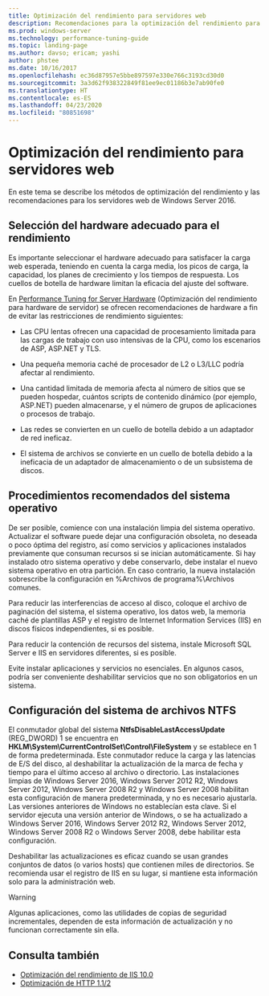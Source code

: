 ```yaml
---
title: Optimización del rendimiento para servidores web
description: Recomendaciones para la optimización del rendimiento para servidores web en Windows Server 16
ms.prod: windows-server
ms.technology: performance-tuning-guide
ms.topic: landing-page
ms.author: davso; ericam; yashi
author: phstee
ms.date: 10/16/2017
ms.openlocfilehash: ec36d87957e5bbe897597e330e766c3193cd30d0
ms.sourcegitcommit: 3a3d62f938322849f81ee9ec01186b3e7ab90fe0
ms.translationtype: HT
ms.contentlocale: es-ES
ms.lasthandoff: 04/23/2020
ms.locfileid: "80851698"
---
```

# <a name="performance-tuning-web-servers"></a>Optimización del rendimiento para servidores web


En este tema se describe los métodos de optimización del rendimiento y las recomendaciones para los servidores web de Windows Server 2016.


## <a name="selecting-the-proper-hardware-for-performance"></a>Selección del hardware adecuado para el rendimiento


Es importante seleccionar el hardware adecuado para satisfacer la carga web esperada, teniendo en cuenta la carga media, los picos de carga, la capacidad, los planes de crecimiento y los tiempos de respuesta. Los cuellos de botella de hardware limitan la eficacia del ajuste del software.

En [Performance Tuning for Server Hardware](../../hardware/index.md) (Optimización del rendimiento para hardware de servidor) se ofrecen recomendaciones de hardware a fin de evitar las restricciones de rendimiento siguientes:

-   Las CPU lentas ofrecen una capacidad de procesamiento limitada para las cargas de trabajo con uso intensivas de la CPU, como los escenarios de ASP, ASP.NET y TLS.

-   Una pequeña memoria caché de procesador de L2 o L3/LLC podría afectar al rendimiento.

-   Una cantidad limitada de memoria afecta al número de sitios que se pueden hospedar, cuántos scripts de contenido dinámico (por ejemplo, ASP.NET) pueden almacenarse, y el número de grupos de aplicaciones o procesos de trabajo.

-   Las redes se convierten en un cuello de botella debido a un adaptador de red ineficaz.

-   El sistema de archivos se convierte en un cuello de botella debido a la ineficacia de un adaptador de almacenamiento o de un subsistema de discos.

## <a name="operating-system-best-practices"></a>Procedimientos recomendados del sistema operativo


De ser posible, comience con una instalación limpia del sistema operativo. Actualizar el software puede dejar una configuración obsoleta, no deseada o poco óptima del registro, así como servicios y aplicaciones instalados previamente que consuman recursos si se inician automáticamente. Si hay instalado otro sistema operativo y debe conservarlo, debe instalar el nuevo sistema operativo en otra partición. En caso contrario, la nueva instalación sobrescribe la configuración en %Archivos de programa%\\Archivos comunes.

Para reducir las interferencias de acceso al disco, coloque el archivo de paginación del sistema, el sistema operativo, los datos web, la memoria caché de plantillas ASP y el registro de Internet Information Services (IIS) en discos físicos independientes, si es posible.

Para reducir la contención de recursos del sistema, instale Microsoft SQL Server e IIS en servidores diferentes, si es posible.

Evite instalar aplicaciones y servicios no esenciales. En algunos casos, podría ser conveniente deshabilitar servicios que no son obligatorios en un sistema.

## <a name="ntfs-file-system-settings"></a>Configuración del sistema de archivos NTFS

El conmutador global del sistema **NtfsDisableLastAccessUpdate** (REG\_DWORD) 1 se encuentra en **HKLM\\System\\CurrentControlSet\\Control\\FileSystem** y se establece en 1 de forma predeterminada. Este conmutador reduce la carga y las latencias de E/S del disco, al deshabilitar la actualización de la marca de fecha y tiempo para el último acceso al archivo o directorio. Las instalaciones limpias de Windows Server 2016, Windows Server 2012 R2, Windows Server 2012, Windows Server 2008 R2 y Windows Server 2008 habilitan esta configuración de manera predeterminada, y no es necesario ajustarla. Las versiones anteriores de Windows no establecían esta clave. Si el servidor ejecuta una versión anterior de Windows, o se ha actualizado a Windows Server 2016, Windows Server 2012 R2, Windows Server 2012, Windows Server 2008 R2 o Windows Server 2008, debe habilitar esta configuración.

Deshabilitar las actualizaciones es eficaz cuando se usan grandes conjuntos de datos (o varios hosts) que contienen miles de directorios. Se recomienda usar el registro de IIS en su lugar, si mantiene esta información solo para la administración web.

>[!Warning]
> Algunas aplicaciones, como las utilidades de copias de seguridad incrementales, dependen de esta información de actualización y no funcionan correctamente sin ella.

## <a name="see-also"></a>Consulta también
- [Optimización del rendimiento de IIS 10.0](tuning-iis-10.md)
- [Optimización de HTTP 1.1/2](http-performance.md)


